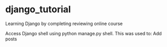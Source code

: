 # django_tutorial
Learning Django by completing reviewing online course

Access Django shell using python manage.py shell.
This was used to:
Add posts
